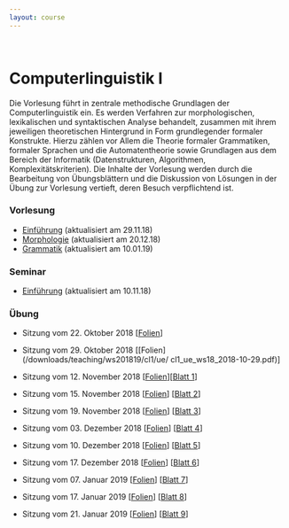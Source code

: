 ```yaml
---
layout: course
---
```


<br>

# Computerlinguistik I
Die Vorlesung führt in zentrale methodische Grundlagen der Computerlinguistik ein. Es werden Verfahren zur morphologischen, lexikalischen und syntaktischen Analyse behandelt, zusammen mit ihrem jeweiligen theoretischen Hintergrund in Form grundlegender formaler Konstrukte. Hierzu zählen vor Allem die Theorie formaler Grammatiken, formaler Sprachen und die Automatentheorie sowie Grundlagen aus dem Bereich der Informatik (Datenstrukturen, Algorithmen, Komplexitätskriterien). Die Inhalte der Vorlesung werden durch die Bearbeitung von Übungsblättern und die Diskussion von Lösungen in der Übung zur Vorlesung vertieft, deren Besuch verpflichtend ist.

### Vorlesung
* [Einführung](/downloads/teaching/ws201819/cl1/vl/cl1_vl_ws18_part1_06.pdf) (aktualisiert am 29.11.18)
* [Morphologie](/downloads/teaching/ws201819/cl1/vl/cl1_vl_ws18_part2_04.pdf) (aktualisiert am 20.12.18)
* [Grammatik](/downloads/teaching/ws201819/cl1/vl//cl1_vl_ws18_part3_02.pdf) (aktualisiert am 10.01.19)


### Seminar
* [Einführung](/downloads/teaching/ws201819/cl1/se/cl1_s_ws18_part1_02.pdf) (aktualisiert am 10.11.18)

### Übung
* Sitzung vom 22. Oktober 2018 [[Folien](/downloads/teaching/ws201819/cl1/ue/cl1_ue_ws18_2018-10-22.pdf)]

* Sitzung vom 29. Oktober 2018 [[Folien](/downloads/teaching/ws201819/cl1/ue/
cl1_ue_ws18_2018-10-29.pdf)]

* Sitzung vom 12. November 2018 [[Folien](/downloads/teaching/ws201819/cl1/ue/slides_cl1_2018-11-12.pdf)][[Blatt 1](/downloads/teaching/ws201819/cl1/ue/cl1_blatt1_aufgabe.ipynb)]

* Sitzung vom 15. November 2018
[[Folien](/downloads/teaching/ws201819/cl1/ue/slides_cl1_2018-11-15.pdf)]
[[Blatt 2](/downloads/teaching/ws201819/cl1/ue/cl1_blatt2_aufgabe.ipynb)]

* Sitzung vom 19. November 2018
[[Folien](/downloads/teaching/ws201819/cl1/ue/slides_cl1_2018-11-19.pdf)]
[[Blatt 3](/downloads/teaching/ws201819/cl1/ue/cl1_blatt3_aufgabe.ipynb)]

* Sitzung vom 03. Dezember 2018
[[Folien](/downloads/teaching/ws201819/cl1/ue/slides_cl1_2018-12-03.pdf)]
[[Blatt 4](/downloads/teaching/ws201819/cl1/ue/cl1_blatt4_aufgabe.ipynb)]

* Sitzung vom 10. Dezember 2018
[[Folien](/downloads/teaching/ws201819/cl1/ue/slides_cl1_2018-12-10.pdf)]
[[Blatt 5](/downloads/teaching/ws201819/cl1/ue/cl1_blatt5_aufgabe.ipynb)]

* Sitzung vom 17. Dezember 2018
[[Folien](/downloads/teaching/ws201819/cl1/ue/slides_cl1_2018-12-17.pdf)]
[[Blatt 6](/downloads/teaching/ws201819/cl1/ue/cl1_blatt6_aufgabe.ipynb)]

* Sitzung vom 07. Januar 2019
[[Folien](/downloads/teaching/ws201819/cl1/ue/slides_cl1_2019-01-07.pdf)]
[[Blatt 7](/downloads/teaching/ws201819/cl1/ue/cl1_blatt7_aufgabe.zip)]

* Sitzung vom 17. Januar 2019
[[Folien](/downloads/teaching/ws201819/cl1/ue/slides_cl1_2019-01-17.pdf)]
[[Blatt 8](/downloads/teaching/ws201819/cl1/ue/cl1_blatt8_aufgabe.ipynb)]

* Sitzung vom 21. Januar 2019
[[Folien](/downloads/teaching/ws201819/cl1/ue/slides_cl1_2019-01-21.pdf)]
[[Blatt 9](/downloads/teaching/ws201819/cl1/ue/cl1_blatt9_aufgabe.ipynb)]
